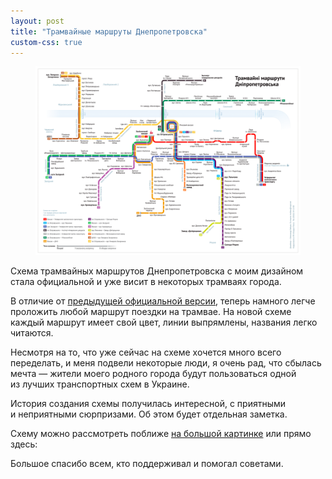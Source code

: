 ```yaml
---
layout: post
title: "Трамвайные маршруты Днепропетровска"
custom-css: true
---
```


<figure class="figure--wide">
  <img src="/i/blog/trams/trams-960__new.png" srcset="/i/blog/trams/trams-960__new@2x.jpg 2x" alt="Схема трамвайных маршрутов Днепропетровска">
</figure>
<p class="lead">Cхема трамвайных маршрутов Днепропетровска с моим дизайном стала официальной и уже висит в некоторых трамваях города.</p>

В отличие от [предыдущей официальной версии](http://dl.dropboxusercontent.com/u/951035/trams-map-old.jpg), теперь намного легче проложить любой маршрут поездки на трамвае. На новой схеме каждый маршрут имеет свой цвет, линии выпрямлены, названия легко читаются.

Несмотря на то, что уже сейчас на схеме хочется много всего переделать, и меня подвели некоторые люди, я очень рад, что сбылась мечта — жители моего родного города будут пользоваться одной из лучших транспортных схем в Украине.

История создания схемы получилась интересной, с приятными и неприятными сюрпризами. Об этом будет отдельная заметка.

<!-- more-enlarge -->

Схему можно рассмотреть поближе <a href="/i/trams/trams-hi-res.png">на большой картинке</a> или прямо здесь:

<script src="/js/draggable_background.js"></script>
<script>
	$(document).ready(function(){
		$('.trams-preview').backgroundDraggable();
	});
</script>

<div class="trams-preview"></div>

Большое спасибо всем, кто поддерживал и помогал советами.
